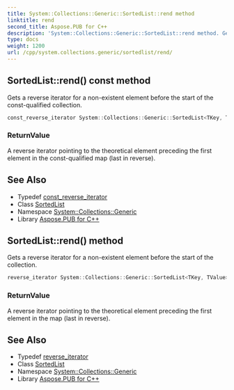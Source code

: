 ```yaml
---
title: System::Collections::Generic::SortedList::rend method
linktitle: rend
second_title: Aspose.PUB for C++
description: 'System::Collections::Generic::SortedList::rend method. Gets a reverse iterator for a non-existent element before the start of the const-qualified collection in C++.'
type: docs
weight: 1200
url: /cpp/system.collections.generic/sortedlist/rend/
---
```

## SortedList::rend() const method


Gets a reverse iterator for a non-existent element before the start of the const-qualified collection.

```cpp
const_reverse_iterator System::Collections::Generic::SortedList<TKey, TValue>::rend() const noexcept
```


### ReturnValue

A reverse iterator pointing to the theoretical element preceding the first element in the const-qualified map (last in reverse).

## See Also

* Typedef [const_reverse_iterator](../const_reverse_iterator/)
* Class [SortedList](../)
* Namespace [System::Collections::Generic](../../)
* Library [Aspose.PUB for C++](../../../)
## SortedList::rend() method


Gets a reverse iterator for a non-existent element before the start of the collection.

```cpp
reverse_iterator System::Collections::Generic::SortedList<TKey, TValue>::rend() noexcept
```


### ReturnValue

A reverse iterator pointing to the theoretical element preceding the first element in the map (last in reverse).

## See Also

* Typedef [reverse_iterator](../reverse_iterator/)
* Class [SortedList](../)
* Namespace [System::Collections::Generic](../../)
* Library [Aspose.PUB for C++](../../../)

